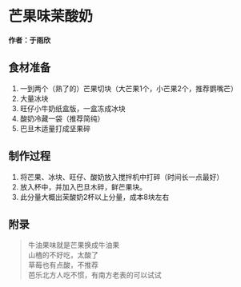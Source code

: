 # 芒果味茉酸奶

**作者：于雨欣**



## 食材准备
1. 一到两个（熟了的）芒果切块（大芒果1个，小芒果2个，推荐鹦嘴芒）
2. 大量冰块
3. 旺仔小牛奶纸盒版，一盒冻成冰块
4. 酸奶冷藏一袋（推荐简纯）
5. 巴旦木适量打成坚果碎

## 制作过程
1. 将芒果、冰块、旺仔、酸奶放入搅拌机中打碎（时间长一点最好）
2. 放入杯中，并加入巴旦木碎，鲜芒果块。
3. 此分量大概出茉酸奶2杯以上分量，成本8块左右

## 附录
> 牛油果味就是芒果换成牛油果<br>
山楂的不好吃，太酸了<br>
草莓也有点酸，不推荐<br>
芭乐北方人吃不惯，有南方老表的可以试试